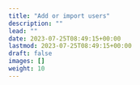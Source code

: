 ```yaml
---
title: "Add or import users"
description: ""
lead: ""
date: 2023-07-25T08:49:15+00:00
lastmod: 2023-07-25T08:49:15+00:00
draft: false
images: []
weight: 10
---
```

